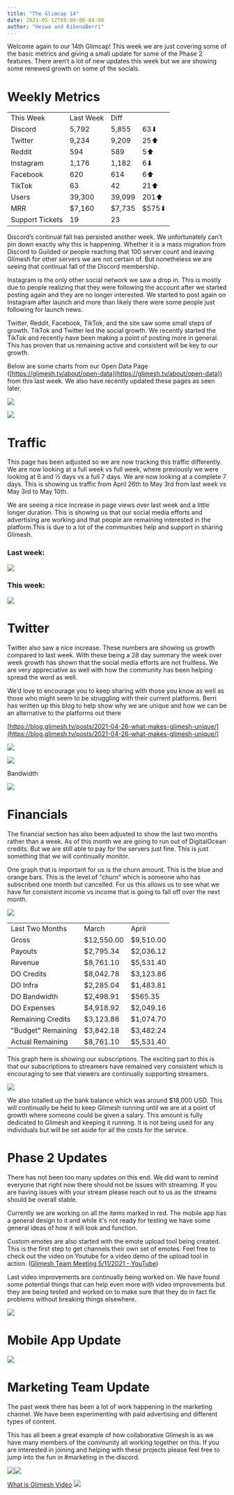 ```yaml
---
title: "The Glimcap 14"
date: 2021-05-12T08:00:00-04:00
author: "Heiwa and RibenaBerri"
---
```


Welcome again to our 14th Glimcap! This week we are just covering some of the basic metrics and giving a small update for some of the Phase 2 features. There aren’t a lot of new updates this week but we are showing some renewed growth on some of the socials.

<!--more-->

# Weekly Metrics

| | | | |
|-|-|-|-|
|This Week|Last Week|Diff|
|Discord|5,792|5,855|63⬇
|Twitter|9,234|9,209|25⬆
|Reddit|594|589|5⬆
|Instagram|1,176|1,182|6⬇
|Facebook|620|614|6⬆
|TikTok|63|42|21⬆
|Users|39,300|39,099|201⬆
|MRR|$7,160|$7,735|$575⬇
|Support Tickets|19|23

Discord’s continual fall has persisted another week. We unfortunately can’t pin down exactly why this is happening. Whether it is a mass migration from Discord to Guilded or people reaching that 100 server count and leaving Glimesh for other servers we are not certain of. But nonetheless we are seeing that continual fall of the Discord membership.

Instagram is the only other social network we saw a drop in. This is mostly due to people realizing that they were following the account after we started posting again and they are no longer interested. We started to post again on Instagram after launch and more than likely there were some people just following for launch news.

  

Twitter, Reddit, Facebook, TikTok, and the site saw some small steps of growth. TikTok and Twitter led the social growth. We recently started the TikTok and recently have been making a point of posting more in general. This has proven that us remaining active and consistent will be key to our growth.

  

Below are some charts from our Open Data Page ([https://glimesh.tv/about/open-data](https://glimesh.tv/about/open-data)) from this last week. We also have recently updated these pages as seen later.

  

![](https://lh3.googleusercontent.com/zF4oxOPONnScJTL39LOxX_ejYUSqu4tzMzWYLMJAjDc3MIJ61sj_nUY28EftXpSxVhT17QyzXGkpmyJ9zggyMbq-W8H9EoAhXBMXs8TsVJ8wFFFLwzWJCAWg031MV2oeZ-WgQDnz)

![](https://lh6.googleusercontent.com/mXLCcw8NqyMaudP3wIxuqPpxEWW1xbb3jCO1kkikLtleFAzQRRPRIPalUvxSuPtkWd5fnxY6lPlyoy8t0fvDdW50IX4IQZc4PcQjEAnBm1aK1J8vc9PPW_Bf7wn9g2VyTJdVYkFT)

# Traffic

This page has been adjusted so we are now tracking this traffic differently. We are now looking at a full week vs full week, where previously we were looking at 6 and ½ days vs a full 7 days. We are now looking at a complete 7 days. This is showing us traffic from April 26th to May 3rd from last week vs May 3rd to May 10th.

We are seeing a nice increase in page views over last week and a little longer duration. This is showing us that our social media efforts and advertising are working and that people are remaining interested in the platform.This is due to a lot of the communities help and support in sharing Glimesh.

### Last week:

![](https://lh4.googleusercontent.com/F0SH-LdnDqRmgHTyoD0ak1T30JZGjRtFAY1f2gCG2xNlZPNguXaJviVuw5C9dzRtVh8PTd7Zw5EojiZNVInswiut9jeRlHQ3Jj5CP--5A7Zr9CHR5s8__oBkvy6WnplduFja9RYV)

  

### This week:

![](https://lh3.googleusercontent.com/-maSfZ1jco1VQBeCuRzTNk3M6aBbZKHGT-497o8zjpoo0b4rHOLkwPJW1BYvIZlejcH4tDsRHvXAbvK3ruGY11xUb2F5LfazlhJXY440nS03hsHuPBLE1a8tkuLqVleSq7cHhc-x)

  

# Twitter

Twitter also saw a nice increase. These numbers are showing us growth compared to last week. With these being a 28 day summary the week over week growth has shown that the social media efforts are not fruitless. We are very appreciative as well with how the community has been helping spread the word as well.

We’d love to encourage you to keep sharing with those you know as well as those who might seem to be struggling with their current platforms. Berri has written up this blog to help show why we are unique and how we can be an alternative to the platforms out there

[https://blog.glimesh.tv/posts/2021-04-26-what-makes-glimesh-unique/](https://blog.glimesh.tv/posts/2021-04-26-what-makes-glimesh-unique/)

  

![](https://lh6.googleusercontent.com/1xHEjOMwDUWwSyM12cPZLEC7Cu86tTP6WTgSzatwDLMKBSZ75iEjO92oEYi0Qlrlr7zMpye4MP9Iiq9nzfOUjIPhrKYcpQnWAzq7-FqgsktgO6IeyPu5RAI6Frv7OuD6bskSctcB)

  

![](https://lh6.googleusercontent.com/89-sDgKzSCAwu5hLY3Eqnsufo4ekJ9aEbAnymy1atxcohw7FB3l68Nzh1DwruobcVVgE9JzLm18I-jdA_6BgrAqK17l3YFoWhIKVnsMlVuYKS56BtWklozkoCHmQsdXDQS-cnIPA)

Bandwidth

![](https://lh6.googleusercontent.com/OAlB7xAVHoIVXVInFTz35S6vXp9MpKi9NeywICmyTld19nZhK3wyXq71z-2KP56GJoipjJb66o97hatvx-f3h6DrZa8RaLXGSo-PtW1sUCEh1C6tCjCOGvr0pv6jaSGMw0LH2avS)

# Financials

The financial section has also been adjusted to show the last two months rather than a week. As of this month we are going to run out of DigitalOcean credits. But we are still able to pay for the servers just fine. This is just something that we will continually monitor.

One graph that is important for us is the churn amount. This is the blue and orange bars. This is the level of “churn” which is someone who has subscribed one month but cancelled. For us this allows us to see what we have for consistent income vs income that is going to fall off over the next month.

![](https://lh4.googleusercontent.com/xy61N8xTBuwEDntycwXFj0w-iEvPP11XQ-j3DCpoG6PTQT2jbg93x2bCFiBCuAE9AFkUBd-vTkDaL4itLb2tucTPx9L9D1y1EcP0UCTbAz-7zlygk3OaeDw3eUyS55N-_fhxO6Ek)

| | | |
|-|-|-|
|Last Two Months|March|April
|Gross|$12,550.00|$9,510.00
|Payouts|$2,795.34|$2,036.12
|Revenue|$8,761.10|$5,531.40
|DO Credits|$8,042.78|$3,123.86
|DO Infra|$2,285.04|$1,483.81
|DO Bandwidth|$2,498.91|$565.35
|DO Expenses|$4,918.92|$2,049.16
|Remaining Credits|$3,123.86|$1,074.70
|"Budget" Remaining|$3,842.18|$3,482.24
|Actual Remaining|$8,761.10|$5,531.40

  

This graph here is showing our subscriptions. The exciting part to this is that our subscriptions to streamers have remained very consistent which is encouraging to see that viewers are continually supporting streamers.

![](https://lh6.googleusercontent.com/Guass-mtHzGrexOEWYRuVIIHsW1jruPOpPcQGEZcps2YCLam3LJy4Yf5nzSmx8kmfItLjvsJOPi_yIHh-_PU1Ymc373mg-8wua6FnX_k8TcANKCXVljHEbFDJ0Z-I5k8nGgK9Kzy)

We also totalled up the bank balance which was around $18,000 USD. This will continually be held to keep Glimesh running until we are at a point of growth where someone could be given a salary. This amount is fully dedicated to Glimesh and keeping it running. It is not being used for any individuals but will be set aside for all the costs for the service.

# Phase 2 Updates

There has not been too many updates on this end. We did want to remind everyone that right now there should not be issues with streaming. If you are having issues with your stream please reach out to us as the streams should be overall stable.

  

Currently we are working on all the items marked in red. The mobile app has a general design to it and while it's not ready for testing we have some general ideas of how it will look and function.

  

Custom emotes are also started with the emote upload tool being created. This is the first step to get channels their own set of emotes. Feel free to check out the video on Youtube for a video demo of the upload tool in action. ([Glimesh Team Meeting 5/11/2021 - YouTube](https://www.youtube.com/watch?v=x63pu0_IwCo))

  

Last video improvements are continually being worked on. We have found some potential things that can help even more with video improvements but they are being tested and worked on to make sure that they do in fact fix problems without breaking things elsewhere.

  

![](https://lh4.googleusercontent.com/JReoFS-zSomFGZcQfAShqh7mXSJKF9mIO4WfMTUB-E--EG_spvg_WVVi4c2IvSyphIlKkPACkoPEdpsNibM3Sx0TU_DkxtdtaD7sX6JRavphAxhACzC2XWzy7xueolEa3GVhl61f)

  

# Mobile App Update

![](https://lh3.googleusercontent.com/4XKIAwhSP-NwoweMaGjFS3UWaqThbfpdvZW1vk4fgW8eGud4iKicVpCyZEFTomA0oQ8XYKp7QlXjihDfOP5mv1iLZT8tJtL678mArsBsO0I1QGxXAiXbw-xH04mt9We44lu1qAY1)

# Marketing Team Update

  

The past week there has been a lot of work happening in the marketing channel. We have been experimenting with paid advertising and different types of content.

This has all been a great example of how collaborative Glimesh is as we have many members of the community all working together on this. If you are interested in joining and helping with these projects please feel free to jump into the fun in #marketing in the discord.

![](https://lh4.googleusercontent.com/GcfPAJ6dNF7zKVcS90WuWHoKL46r96RkwfNlC7zMzlNzooqSSzlkgamMKG8JVq5SNBsEUzeeLxojXn8Plnt6lyFjE2UYQFvI5lafZC36t6OUGw4WUdQ_LgKJ1mLnkJO3_94ns6Tc)![](https://lh6.googleusercontent.com/fmkOmH2sbIN8EsttW9kilr53f_b8RlpkscQcCxJNnkgYkcGkZfgvoNGuSRJFYvuz6EuJCdz_mLAQ8HLow9OzlDfpjq-hX6tCOmcFwlEAeB05AI8aihK6we0_mnnPCOzIOdu712Rl)

[What is Glimesh Video](https://www.youtube.com/watch?v=Swwd9F7CNYY)
![](https://lh3.googleusercontent.com/Obhb__yJelMGHXw1YeBHQfujTXoCJ7R49bxtyxBqClF_AJdGTJDINHIswH70RyjNmBeUs0zw2Rb4gyTbBCXaAnzOA92DRMXa4ug1QfAsrjJ0OKBbcULSN-t6wd5v7NtRuzlifSXd)
